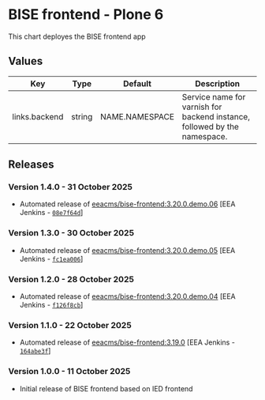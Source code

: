 # BISE frontend - Plone 6

This chart deployes the BISE frontend app

## Values

| Key           | Type   | Default        | Description                                                               |
| ------------- | ------ | -------------- | ------------------------------------------------------------------------- |
| links.backend | string | NAME.NAMESPACE | Service name for varnish for backend instance, followed by the namespace. |

## Releases

### Version 1.4.0 - 31 October 2025
- Automated release of [eeacms/bise-frontend:3.20.0.demo.06](https://github.com/eea/bise-frontend/releases) [EEA Jenkins - [`08e7f64d`](https://github.com/eea/helm-charts/commit/08e7f64d339c1fda3124402f5e582a7a01e5a4ab)]

### Version 1.3.0 - 30 October 2025
- Automated release of [eeacms/bise-frontend:3.20.0.demo.05](https://github.com/eea/bise-frontend/releases) [EEA Jenkins - [`fc1ea006`](https://github.com/eea/helm-charts/commit/fc1ea0061afcf4eb25e9a66eb3790eb54d77fab7)]

### Version 1.2.0 - 28 October 2025
- Automated release of [eeacms/bise-frontend:3.20.0.demo.04](https://github.com/eea/bise-frontend/releases) [EEA Jenkins - [`f126f8cb`](https://github.com/eea/helm-charts/commit/f126f8cbc1340128153c8f055ed36c7ca0242ea1)]

### Version 1.1.0 - 22 October 2025
- Automated release of [eeacms/bise-frontend:3.19.0](https://github.com/eea/bise-frontend/releases) [EEA Jenkins - [`164abe3f`](https://github.com/eea/helm-charts/commit/164abe3f5b7ee0c9a9f3d0dc7dfa436451d9ca6e)]

### Version 1.0.0 - 11 October 2025
- Initial release of BISE frontend based on IED frontend
